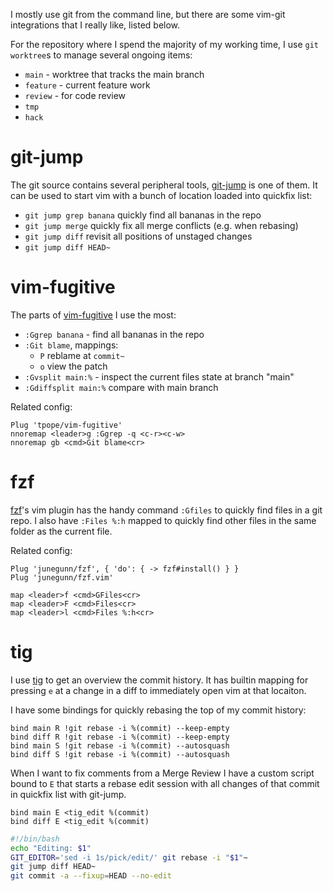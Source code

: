 I mostly use git from the command line, but there are some vim-git integrations that I really like, listed below.

For the repository where I spend the majority of my working time, I use `git worktree`s to manage several ongoing items:

 * `main` - worktree that tracks the main branch
 * `feature` - current feature work
 * `review` - for code review
 * `tmp`
 * `hack`

# git-jump
The git source contains several peripheral tools, [git-jump](https://github.com/git/git/blob/master/contrib/git-jump/git-jump) 
is one of them. It can be used to start vim with a bunch of location loaded into quickfix list:

- `git jump grep banana` quickly find all bananas in the repo
- `git jump merge` quickly fix all merge conflicts (e.g. when rebasing)
- `git jump diff` revisit all positions of unstaged changes
- `git jump diff HEAD~`

# vim-fugitive
The parts of [vim-fugitive](https://github.com/tpope/vim-fugitive) I use the most:

- `:Ggrep banana` - find all bananas in the repo
- `:Git blame`, mappings:
  - `P` reblame at `commit~`
  - `o` view the patch
- `:Gvsplit main:%` - inspect the current files state at branch "main"
- `:Gdiffsplit main:%` compare with main branch

Related config:
```vim
Plug 'tpope/vim-fugitive'          
nnoremap <leader>g :Ggrep -q <c-r><c-w>
nnoremap gb <cmd>Git blame<cr>
```

# fzf
[fzf](https://github.com/junegunn/fzf)'s vim plugin has the handy command `:Gfiles` to quickly find files in a git repo.
I also have `:Files %:h` mapped to quickly find other files in the same folder as the current file.

Related config:
```vim
Plug 'junegunn/fzf', { 'do': { -> fzf#install() } }
Plug 'junegunn/fzf.vim'

map <leader>f <cmd>GFiles<cr>   
map <leader>F <cmd>Files<cr>    
map <leader>l <cmd>Files %:h<cr>
```

# tig
I use [tig](https://github.com/jonas/tig) to get an overview the commit history. It has builtin mapping for pressing `e` at a change in a 
diff to immediately open vim at that locaiton.

I have some bindings for quickly rebasing the top of my commit history:

```
bind main R !git rebase -i %(commit) --keep-empty
bind diff R !git rebase -i %(commit) --keep-empty
bind main S !git rebase -i %(commit) --autosquash
bind diff S !git rebase -i %(commit) --autosquash
```

When I want to fix comments from a Merge Review I have a custom script bound to `E` that starts a rebase edit session 
with all changes of that commit in quickfix list with git-jump.

```
bind main E <tig_edit %(commit)
bind diff E <tig_edit %(commit)
```

```bash
#!/bin/bash
echo "Editing: $1"
GIT_EDITOR='sed -i 1s/pick/edit/' git rebase -i "$1"~
git jump diff HEAD~
git commit -a --fixup=HEAD --no-edit
```
